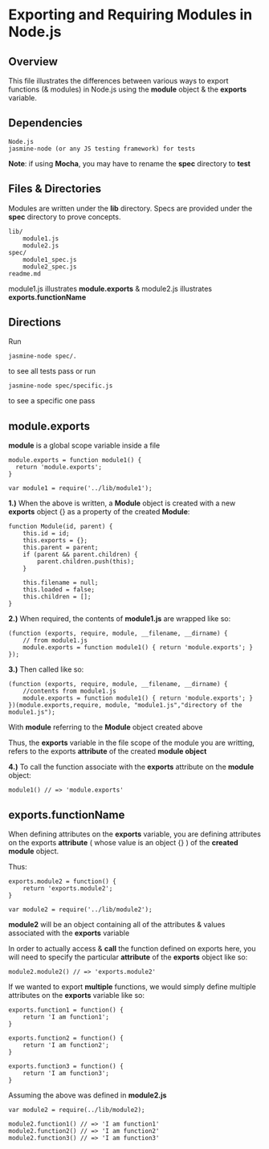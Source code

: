 # Exporting and Requiring Modules in Node.js

## Overview
This file illustrates the differences between various ways to export functions (& modules) in Node.js using the **module** object & the **exports** variable.

## Dependencies
	Node.js
	jasmine-node (or any JS testing framework) for tests
**Note**: if using **Mocha**, you may have to rename the **spec** directory to **test**

## Files & Directories
Modules are written under the **lib** directory. Specs are provided under the **spec** directory to prove concepts.

	lib/
		module1.js
		module2.js
	spec/
		module1_spec.js
		module2_spec.js
	readme.md

module1.js illustrates **module.exports** & module2.js illustrates **exports.functionName**

## Directions

Run

	jasmine-node spec/.

to see all tests pass or run

	jasmine-node spec/specific.js

to see a specific one pass

## module.exports
**module** is a global scope variable inside a file

	module.exports = function module1() {
	  return 'module.exports';
	}
	
	var module1 = require('../lib/module1');
	
**1.)** When the above is written, a **Module** object is created with a new **exports** object {} as a property of the created **Module**:
	
	function Module(id, parent) {
    	this.id = id;
    	this.exports = {};
	    this.parent = parent;
    	if (parent && parent.children) {
        	parent.children.push(this);
	    }

    	this.filename = null;
	    this.loaded = false;
    	this.children = [];
	}

**2.)** When required, the contents of **module1.js** are wrapped like so:

	(function (exports, require, module, __filename, __dirname) { 
		// from module1.js
		module.exports = function module1() { return 'module.exports'; }
	});

**3.)** Then called like so:

	(function (exports, require, module, __filename, __dirname) { 
    	//contents from module1.js
		module.exports = function module1() { return 'module.exports'; }
	})(module.exports,require, module, "module1.js","directory of the module1.js");

With **module** referring to the **Module** object created above

Thus, the **exports** variable in the file scope of the module you are writting, refers to the exports **attribute** of the created **module object**

**4.)** To call the function associate with the **exports** attribute on the **module** object:

	module1() // => 'module.exports'

## exports.functionName

When defining attributes on the **exports** variable, you are defining attributes on the exports **attribute** ( whose value is an object {} ) of the **created module** object.

Thus:

	exports.module2 = function() {
  		return 'exports.module2';
	}

	var module2 = require('../lib/module2');

**module2** will be an object containing all of the attributes & values associated with the **exports** variable

In order to actually access & **call** the function defined on exports here, you will need to specify the particular **attribute** of the **exports** object like so:

	module2.module2() // => 'exports.module2'

If we wanted to export **multiple** functions, we would simply define multiple attributes on the **exports** variable like so:

	exports.function1 = function() {
		return 'I am function1';
	}
	
	exports.function2 = function() {
		return 'I am function2';
	}
	
	exports.function3 = function() {
		return 'I am function3';
	}

Assuming the above was defined in **module2.js**

	var module2 = require(../lib/module2);

	module2.function1() // => 'I am function1'
	module2.function2() // => 'I am function2'
	module2.function3() // => 'I am function3'